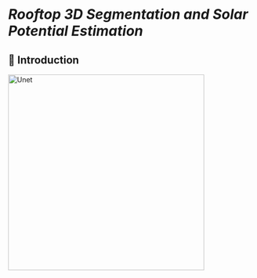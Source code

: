 # *Rooftop 3D Segmentation and Solar Potential Estimation* 
## 👋 Introduction
<img src="https://files.sciltp.com/journals/7/articles/411/667a109b769fa.jpg" 
     alt="Unet" 
     width="400" />

